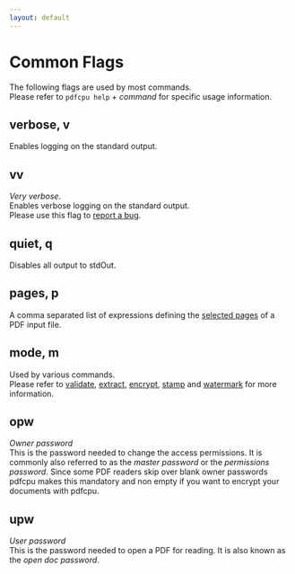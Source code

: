 ```yaml
---
layout: default
---
```


# Common Flags

The following flags are used by most commands.<br>
Please refer to `pdfcpu help` + *command* for specific usage information.

## verbose, v

Enables logging on the standard output.

## vv

*Very verbose*.<br>
Enables verbose logging on the standard output.<br>
Please use this flag to [report a bug](https://github.com/pdfcpu/pdfcpu/issues).

## quiet, q

Disables all output to stdOut.

## pages, p

A comma separated list of expressions defining the [selected pages](page_selection.md) of a PDF input file.

## mode, m

Used by various commands.<br>
Please refer to [validate](../core/validate.md), [extract](../extract/extract.md), [encrypt](../encrypt/encryptPDF.md), [stamp](../core/stamp.md) and [watermark](../core/watermark.md) for more information. 

## opw

*Owner password*<br>
This is the password needed to change the access permissions.
It is commonly also referred to as the *master password* or the *permissions password*.
Since some PDF readers skip over blank owner passwords pdfcpu makes this mandatory and non empty if you want to encrypt your documents with pdfcpu.

## upw

*User password*<br>
This is the password needed to open a PDF for reading.
It is also known as the *open doc password*.

